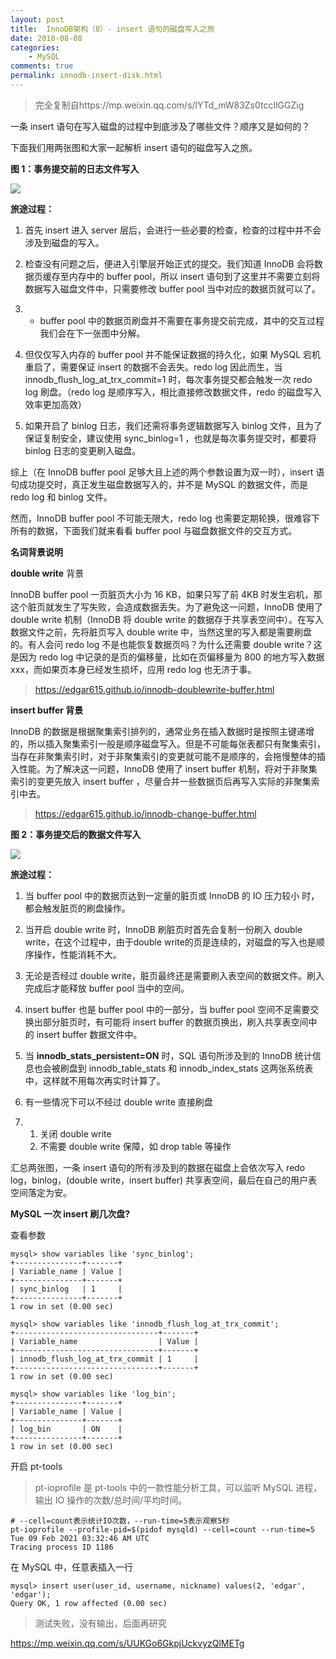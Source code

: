 ```yaml
---
layout: post
title:  InnoDB架构（8）- insert 语句的磁盘写入之旅
date: 2018-08-08
categories:
    - MySQL
comments: true
permalink: innodb-insert-disk.html
---
```


> 完全复制自https://mp.weixin.qq.com/s/lYTd_mW83Zs0tccIlGGZig

一条 insert 语句在写入磁盘的过程中到底涉及了哪些文件？顺序又是如何的？

下面我们用两张图和大家一起解析 insert 语句的磁盘写入之旅。

**图 1：事务提交前的日志文件写入**

![](/assets/images/posts/mysql-insert-disk/mysql-insert-disk-1.png)

**旅途过程：**

1. 首先 insert 进入 server 层后，会进行一些必要的检查，检查的过程中并不会涉及到磁盘的写入。

2. 检查没有问题之后，便进入引擎层开始正式的提交。我们知道 InnoDB 会将数据页缓存至内存中的 buffer pool，所以 insert 语句到了这里并不需要立刻将数据写入磁盘文件中，只需要修改 buffer pool 当中对应的数据页就可以了。

3. - buffer pool 中的数据页刷盘并不需要在事务提交前完成，其中的交互过程我们会在下一张图中分解。

4. 但仅仅写入内存的 buffer pool 并不能保证数据的持久化，如果 MySQL 宕机重启了，需要保证 insert 的数据不会丢失。redo log 因此而生，当 innodb_flush_log_at_trx_commit=1 时，每次事务提交都会触发一次 redo log 刷盘。（redo log 是顺序写入，相比直接修改数据文件，redo 的磁盘写入效率更加高效）

5. 如果开启了 binlog 日志，我们还需将事务逻辑数据写入 binlog 文件，且为了保证复制安全，建议使用 sync_binlog=1 ，也就是每次事务提交时，都要将 binlog 日志的变更刷入磁盘。

综上（在 InnoDB buffer pool 足够大且上述的两个参数设置为双一时），insert 语句成功提交时，真正发生磁盘数据写入的，并不是 MySQL 的数据文件，而是 redo log 和 binlog 文件。

然而，InnoDB buffer pool 不可能无限大，redo log 也需要定期轮换，很难容下所有的数据，下面我们就来看看 buffer pool 与磁盘数据文件的交互方式。

**名词背景说明**

**double write** 背景

InnoDB buffer pool 一页脏页大小为 16 KB，如果只写了前 4KB 时发生宕机，那这个脏页就发生了写失败，会造成数据丢失。为了避免这一问题，InnoDB 使用了 double write 机制（InnoDB 将 double write 的数据存于共享表空间中）。在写入数据文件之前，先将脏页写入 double write 中，当然这里的写入都是需要刷盘的。有人会问 redo log 不是也能恢复数据页吗？为什么还需要 double write？这是因为 redo log 中记录的是页的偏移量，比如在页偏移量为 800 的地方写入数据 xxx，而如果页本身已经发生损坏，应用 redo log 也无济于事。

> https://edgar615.github.io/innodb-doublewrite-buffer.html

**insert buffer 背景**

InnoDB 的数据是根据聚集索引排列的，通常业务在插入数据时是按照主键递增的，所以插入聚集索引一般是顺序磁盘写入。但是不可能每张表都只有聚集索引，当存在非聚集索引时，对于非聚集索引的变更就可能不是顺序的，会拖慢整体的插入性能。为了解决这一问题，InnoDB 使用了 insert buffer 机制，将对于非聚集索引的变更先放入 insert buffer ，尽量合并一些数据页后再写入实际的非聚集索引中去。

> https://edgar615.github.io/innodb-change-buffer.html

**图 2：事务提交后的数据文件写入**

![](/assets/images/posts/mysql-insert-disk/mysql-insert-disk-2.png)

**旅途过程：**

1. 当 buffer pool 中的数据页达到一定量的脏页或 InnoDB 的 IO 压力较小 时，都会触发脏页的刷盘操作。

2. 当开启 double write 时，InnoDB 刷脏页时首先会复制一份刷入 double write，在这个过程中，由于double write的页是连续的，对磁盘的写入也是顺序操作，性能消耗不大。

3. 无论是否经过 double write，脏页最终还是需要刷入表空间的数据文件。刷入完成后才能释放 buffer pool 当中的空间。

4. insert buffer 也是 buffer pool 中的一部分，当 buffer pool 空间不足需要交换出部分脏页时，有可能将 insert buffer 的数据页换出，刷入共享表空间中的 insert buffer 数据文件中。

5. 当 **innodb_stats_persistent=ON** 时，SQL 语句所涉及到的 InnoDB 统计信息也会被刷盘到 innodb_table_stats 和 innodb_index_stats 这两张系统表中，这样就不用每次再实时计算了。

6. 有一些情况下可以不经过 double write 直接刷盘

7. 1. 关闭 double write
   2. 不需要 double write 保障，如 drop table 等操作

汇总两张图，一条 insert 语句的所有涉及到的数据在磁盘上会依次写入 redo log，binlog，(double write，insert buffer) 共享表空间，最后在自己的用户表空间落定为安。

**MySQL 一次 insert 刷几次盘?**

查看参数

```
mysql> show variables like 'sync_binlog';
+---------------+-------+
| Variable_name | Value |
+---------------+-------+
| sync_binlog   | 1     |
+---------------+-------+
1 row in set (0.00 sec)

mysql> show variables like 'innodb_flush_log_at_trx_commit';
+--------------------------------+-------+
| Variable_name                  | Value |
+--------------------------------+-------+
| innodb_flush_log_at_trx_commit | 1     |
+--------------------------------+-------+
1 row in set (0.00 sec)

mysql> show variables like 'log_bin';
+---------------+-------+
| Variable_name | Value |
+---------------+-------+
| log_bin       | ON    |
+---------------+-------+
1 row in set (0.00 sec)
```

开启 pt-tools

>  pt-ioprofile 是 pt-tools 中的一款性能分析工具，可以监听 MySQL 进程，输出 IO 操作的次数/总时间/平均时间。

```
# --cell=count表示统计IO次数，--run-time=5表示观察5秒
pt-ioprofile --profile-pid=$(pidof mysqld) --cell=count --run-time=5
Tue 09 Feb 2021 03:32:46 AM UTC
Tracing process ID 1186
```

在 MySQL 中，任意表插入一行

```
mysql> insert user(user_id, username, nickname) values(2, 'edgar', 'edgar');
Query OK, 1 row affected (0.00 sec)
```

> 测试失败，没有输出，后面再研究

https://mp.weixin.qq.com/s/UUKGo6GkpjUckvyzQlMETg